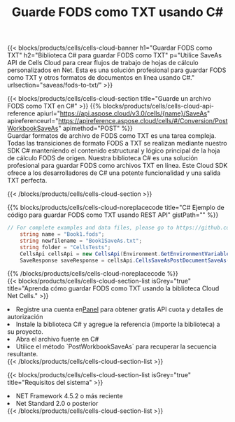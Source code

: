 ﻿---
title:  Guarde FODS como TXT usando C#
description:  Utilizando Aspose.Cells Cloud SDK para C# para guardar el archivo en formato FODS como archivo en formato TXT.
kwords: Excel, Save FODS as TXT, REST, C#
howto: How to save FODS as TXT using Aspose.Cells Cloud C# library.
---
{{< blocks/products/cells/cells-cloud-banner h1="Guardar FODS como TXT" h2="Biblioteca C# para guardar FODS como TXT" p="Utilice SaveAs API de Cells Cloud para crear flujos de trabajo de hojas de cálculo personalizados en Net. Esta es una solución profesional para guardar FODS como TXT y otros formatos de documentos en línea usando C#." urlsection="saveas/fods-to-txt/" >}}

{{< blocks/products/cells/cells-cloud-section title="Guarde un archivo FODS como TXT en C#" >}}
{{% blocks/products/cells/cells-cloud-api-reference apiurl="https://api.aspose.cloud/v3.0/cells/{name}/SaveAs" apireferenceurl="https://apireference.aspose.cloud/cells/#/Conversion/PostWorkbookSaveAs" apimethod="POST" %}}
<br/>
Guardar formatos de archivo de FODS como TXT es una tarea compleja. Todas las transiciones de formato FODS a TXT se realizan mediante nuestro SDK C# manteniendo el contenido estructural y lógico principal de la hoja de cálculo FODS de origen. Nuestra biblioteca C# es una solución profesional para guardar FODS como archivos TXT en línea. Este Cloud SDK ofrece a los desarrolladores de C# una potente funcionalidad y una salida TXT perfecta.

{{< /blocks/products/cells/cells-cloud-section >}}

{{% blocks/products/cells/cells-cloud-noreplacecode title="C# Ejemplo de código para guardar FODS como TXT usando REST API" gistPath="" %}}
  
```cs
// For complete examples and data files, please go to https://github.com/aspose-cells-cloud/aspose-cells-cloud-dotnet/
    string name = "Book1.fods";
    string newfilename = "Book1SaveAs.txt";
    string folder = "CellsTests";
    CellsApi cellsApi = new CellsApi(Environment.GetEnvironmentVariable("ProductClientId"), Environment.GetEnvironmentVariable("ProductClientSecret"));
    SaveResponse saveResponse = cellsApi.CellsSaveAsPostDocumentSaveAs(name, null, newfilename, null,null,folder);
```
  
{{% /blocks/products/cells/cells-cloud-noreplacecode %}}
<br/>
{{< blocks/products/cells/cells-cloud-section-list isGrey="true" title="Aprenda cómo guardar FODS como TXT usando la biblioteca Cloud Net Cells." >}}
<li> Registre una cuenta en<a href="https://dashboard.aspose.cloud/">Panel</a> para obtener gratis API cuota y detalles de autorización</li>
<li>Instale la biblioteca C# y agregue la referencia (importe la biblioteca) a su proyecto.</li>
<li>Abra el archivo fuente en C#</li>
<li>Utilice el método `PostWorkbookSaveAs` para recuperar la secuencia resultante.</li>
{{< /blocks/products/cells/cells-cloud-section-list >}}

{{< blocks/products/cells/cells-cloud-section-list isGrey="true" title="Requisitos del sistema" >}}
<li>NET Framework 4.5.2 o más reciente</li>
<li>Net Standard 2.0 o posterior</li>
{{< /blocks/products/cells/cells-cloud-section-list >}}
